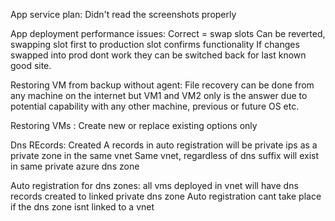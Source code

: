 
App service plan:
Didn't read the screenshots properly

App deployment performance issues:
Correct = swap slots
Can be reverted, swapping slot first to production slot confirms functionality
If changes swapped into prod dont work they can be switched back for last known good site.

Restoring VM from backup without agent:
File recovery can be done from any machine on the internet but VM1 and VM2 only is the answer due to potential capability with any other machine, previous or future OS etc.

Restoring VMs : Create new or replace existing options only

Dns REcords: Created A records in auto registration will be private ips as a private zone in the same vnet
Same vnet, regardless of dns suffix will exist in same private azure dns zone

Auto registration for dns zones: all vms deployed in vnet will have dns records created to linked private dns zone
Auto registration cant take place if the dns zone isnt linked to a vnet




